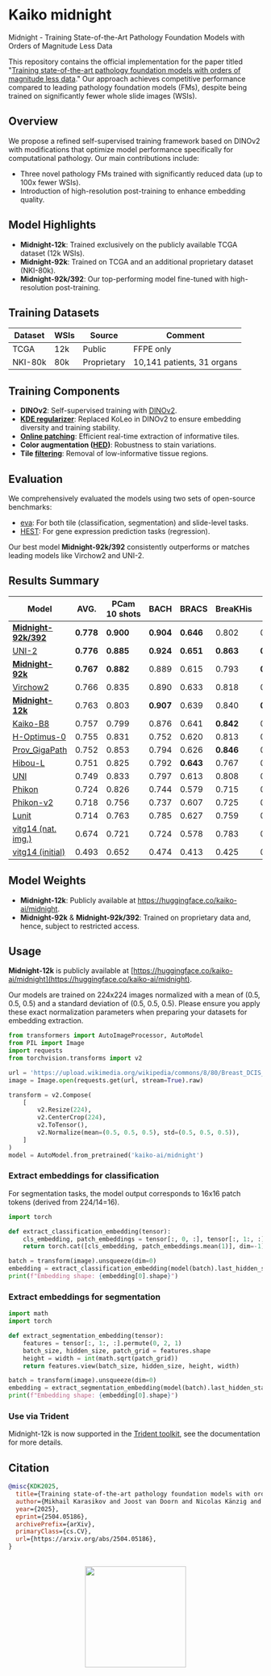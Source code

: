 # Kaiko midnight
Midnight - Training State-of-the-Art Pathology Foundation Models with Orders of Magnitude Less Data

This repository contains the official implementation for the paper titled "[Training state-of-the-art pathology foundation models with orders of magnitude less data](https://arxiv.org/abs/2504.05186v1)." Our approach achieves competitive performance compared to leading pathology foundation models (FMs), despite being trained on significantly fewer whole slide images (WSIs).

## Overview

We propose a refined self-supervised training framework based on DINOv2 with modifications that optimize model performance specifically for computational pathology. Our main contributions include:

- Three novel pathology FMs trained with significantly reduced data (up to 100x fewer WSIs).
- Introduction of high-resolution post-training to enhance embedding quality.

## Model Highlights

- **Midnight-12k**: Trained exclusively on the publicly available TCGA dataset (12k WSIs).
- **Midnight-92k**: Trained on TCGA and an additional proprietary dataset (NKI-80k).
- **Midnight-92k/392**: Our top-performing model fine-tuned with high-resolution post-training.

## Training Datasets

| Dataset | WSIs | Source        | Comment    | 
|---------|------|---------------|------------|
| TCGA    | 12k  | Public        | FFPE only  |
| NKI-80k | 80k  | Proprietary   | 10,141 patients, 31 organs |

## Training Components 

- **DINOv2**: Self-supervised training with [DINOv2](https://github.com/facebookresearch/dinov2).
- **[KDE regularizer](https://proceedings.mlr.press/v119/wang20k/wang20k.pdf)**: Replaced KoLeo in DINOv2 to ensure embedding diversity and training stability.
- **[Online patching](https://arxiv.org/pdf/2404.15217)**: Efficient real-time extraction of informative tiles.
- **Color augmentation ([HED](https://arxiv.org/pdf/1902.06543))**: Robustness to stain variations.
- **Tile [filtering](https://arxiv.org/html/2408.00738v3#S5)**: Removal of low-informative tissue regions.

## Evaluation

We comprehensively evaluated the models using two sets of open-source benchmarks:

- [eva](https://github.com/kaiko-ai/eva): For both tile (classification, segmentation) and slide-level tasks.
- [HEST](https://github.com/mahmoodlab/HEST): For gene expression prediction tasks (regression).

Our best model **Midnight-92k/392** consistently outperforms or matches leading models like Virchow2 and UNI-2.

## Results Summary

| Model | AVG. | PCam 10 shots | BACH | BRACS | BreaKHis | CRC | Gleason | MHIST | PCam | Cam16 (small) | Panda (small) | CoNSeP | MoNuSAC | HEST |
|-------|------|---------------|------|-------|----------|-----|---------|-------|------|---------------|---------------|--------|---------|------|
| **[Midnight-92k/392](#usage)** | **0.778** | **0.900** | **0.904** | **0.646** | 0.802 | 0.966 | **0.807** | 0.828 | **0.951** | 0.868 | 0.651 | **0.662** | **0.708** | 0.415 |
| [UNI-2](https://huggingface.co/MahmoodLab/UNI2-h) | **0.776** | **0.885** | **0.924** | **0.651** | **0.863** | **0.970** | 0.777 | 0.829 | **0.951** | **0.873** | **0.666** | 0.626 | 0.644 | **0.431** |
| **[Midnight-92k](#usage)** | **0.767** | **0.882** | 0.889 | 0.615 | 0.793 | **0.967** | **0.823** | 0.831 | 0.948 | **0.872** | 0.643 | 0.629 | 0.656 | **0.425** |
| [Virchow2](https://huggingface.co/paige-ai/Virchow2) | 0.766 | 0.835 | 0.890 | 0.633 | 0.818 | 0.966 | **0.791** | **0.865** | 0.938 | 0.860 | 0.646 | 0.640 | 0.674 | 0.403 |
| **[Midnight-12k](#usage)** | 0.763 | 0.803 | **0.907** | 0.639 | 0.840 | **0.967** | 0.790 | 0.815 | 0.931 | **0.869** | 0.656 | 0.625 | 0.664 | 0.412 |
| [Kaiko-B8](https://github.com/kaiko-ai/towards_large_pathology_fms) | 0.757 | 0.799 | 0.876 | 0.641 | **0.842** | 0.960 | 0.761 | 0.830 | 0.920 | 0.836 | 0.650 | **0.644** | 0.686 | 0.391 |
| [H-Optimus-0](https://huggingface.co/bioptimus/H-optimus-0) | 0.755 | 0.831 | 0.752 | 0.620 | 0.813 | 0.962 | 0.769 | **0.850** | 0.943 | 0.847 | **0.672** | **0.644** | **0.687** | **0.425** |
| [Prov_GigaPath](https://github.com/prov-gigapath/prov-gigapath) | 0.752 | 0.853 | 0.794 | 0.626 | **0.846** | 0.959 | 0.727 | 0.831 | 0.944 | 0.812 | 0.657 | 0.628 | **0.688** | 0.405 |
| [Hibou-L](https://huggingface.co/histai/hibou-L) | 0.751 | 0.825 | 0.792 | **0.643** | 0.767 | 0.954 | 0.766 | **0.850** | **0.949** | 0.852 | 0.654 | **0.646** | 0.668 | 0.397 |
| [UNI](https://huggingface.co/MahmoodLab/UNI) | 0.749 | 0.833 | 0.797 | 0.613 | 0.808 | 0.954 | 0.759 | 0.841 | 0.937 | 0.854 | **0.662** | 0.627 | 0.662 | 0.391 |
| [Phikon](https://huggingface.co/owkin/phikon) | 0.724 | 0.826 | 0.744 | 0.579 | 0.715 | 0.946 | 0.743 | 0.824 | 0.919 | 0.822 | 0.648 | 0.624 | 0.644 | 0.377 |
| [Phikon-v2](https://huggingface.co/owkin/phikon-v2) | 0.718 | 0.756 | 0.737 | 0.607 | 0.725 | 0.953 | 0.753 | 0.796 | 0.900 | 0.807 | 0.634 | 0.626 | 0.645 | 0.391 |
| [Lunit](https://github.com/lunit-io/benchmark-ssl-pathology) | 0.714 | 0.763 | 0.785 | 0.627 | 0.759 | 0.943 | 0.758 | 0.785 | 0.905 | 0.759 | 0.604 | 0.600 | 0.630 | 0.362 |
| [vitg14 (nat. img.)](https://github.com/facebookresearch/dinov2) | 0.674 | 0.721 | 0.724 | 0.578 | 0.783 | 0.943 | 0.740 | **0.855** | 0.881 | 0.500 | 0.509 | 0.565 | 0.614 | 0.351 |
| [vitg14 (initial)](https://github.com/facebookresearch/dinov2) | 0.493 | 0.652 | 0.474 | 0.413 | 0.425 | 0.754 | 0.459 | 0.578 | 0.763 | 0.526 | 0.304 | 0.462 | 0.432 | 0.166 |

## Model Weights
- **Midnight-12k**: Publicly available at https://huggingface.co/kaiko-ai/midnight.
- **Midnight-92k** & **Midnight-92k/392**: Trained on proprietary data and, hence, subject to restricted access.


## Usage

**Midnight-12k** is publicly available at [https://huggingface.co/kaiko-ai/midnight](https://huggingface.co/kaiko-ai/midnight).

Our models are trained on 224x224 images normalized with a mean of (0.5, 0.5, 0.5) and a standard deviation of (0.5, 0.5, 0.5). Please ensure you apply these exact normalization parameters when preparing your datasets for embedding extraction.

```python
from transformers import AutoImageProcessor, AutoModel
from PIL import Image
import requests
from torchvision.transforms import v2

url = 'https://upload.wikimedia.org/wikipedia/commons/8/80/Breast_DCIS_histopathology_%281%29.jpg'
image = Image.open(requests.get(url, stream=True).raw)

transform = v2.Compose(
    [
        v2.Resize(224),
        v2.CenterCrop(224),
        v2.ToTensor(),
        v2.Normalize(mean=(0.5, 0.5, 0.5), std=(0.5, 0.5, 0.5)),
    ]
)
model = AutoModel.from_pretrained('kaiko-ai/midnight')
```

### Extract embeddings for classification
For segmentation tasks, the model output corresponds to 16x16 patch tokens (derived from 224/14=16).
```python
import torch

def extract_classification_embedding(tensor):
    cls_embedding, patch_embeddings = tensor[:, 0, :], tensor[:, 1:, :]
    return torch.cat([cls_embedding, patch_embeddings.mean(1)], dim=-1)

batch = transform(image).unsqueeze(dim=0)
embedding = extract_classification_embedding(model(batch).last_hidden_state)
print(f"Embedding shape: {embedding[0].shape}")
```

### Extract embeddings for segmentation

```python
import math
import torch

def extract_segmentation_embedding(tensor):
    features = tensor[:, 1:, :].permute(0, 2, 1)
    batch_size, hidden_size, patch_grid = features.shape
    height = width = int(math.sqrt(patch_grid))
    return features.view(batch_size, hidden_size, height, width)

batch = transform(image).unsqueeze(dim=0)
embedding = extract_segmentation_embedding(model(batch).last_hidden_state)
print(f"Embedding shape: {embedding[0].shape}")
```

### Use via Trident

Midnight-12k is now supported in the [Trident toolkit](https://github.com/mahmoodlab/TRIDENT), see the documentation for more details.

 ## Citation
 ```bibtex
 @misc{KDK2025,
   title={Training state-of-the-art pathology foundation models with orders of magnitude less data},
   author={Mikhail Karasikov and Joost van Doorn and Nicolas Känzig and Melis Erdal Cesur and Hugo Mark Horlings and Robert Berke and Fei Tang and Sebastian Otálora},
   year={2025},
   eprint={2504.05186},
   archivePrefix={arXiv},
   primaryClass={cs.CV},
   url={https://arxiv.org/abs/2504.05186}, 
}
```

<br />

<div align="center">
  <img src="https://github.com/user-attachments/assets/7848aee0-12a4-439b-97cb-d69b034b710c?raw=true" width="200">
</div>
